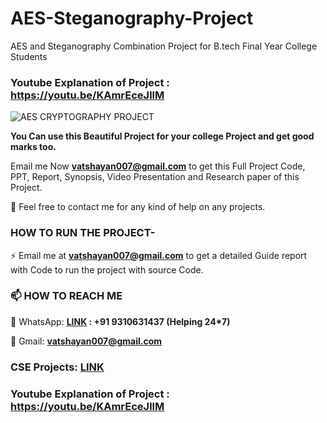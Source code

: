 # AES-Steganography-Project
AES and Steganography Combination Project for B.tech Final Year College Students

### Youtube Explanation of Project : https://youtu.be/KAmrEceJllM

![AES CRYPTOGRAPHY PROJECT](https://user-images.githubusercontent.com/28294942/172234419-25688017-d376-4a6f-bf42-729cce8cdf5d.png)





**You Can use this Beautiful Project for your college Project and get good marks too.**

Email me Now **vatshayan007@gmail.com** to get this Full Project Code, PPT, Report, Synopsis, Video Presentation and Research paper of this Project.

💌 Feel free to contact me for any kind of help on any projects.
 
### HOW TO RUN THE PROJECT-
⚡ Email me at **vatshayan007@gmail.com** to get a detailed Guide report with Code to run the project with source Code.

### 📫 HOW TO REACH ME 

💬 WhatsApp: **[LINK](https://wa.me/message/CHWN2AHCPMAZK1) : +91 9310631437 (Helping 24*7)**

💬 Gmail: **vatshayan007@gmail.com**

### CSE Projects: [LINK](https://www.cse-projects.com)


### Youtube Explanation of Project : https://youtu.be/KAmrEceJllM

